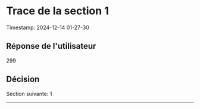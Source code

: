 # Trace de la section 1
Timestamp: 2024-12-14 01-27-30

## Réponse de l'utilisateur
299

## Décision
Section suivante: 1

---
